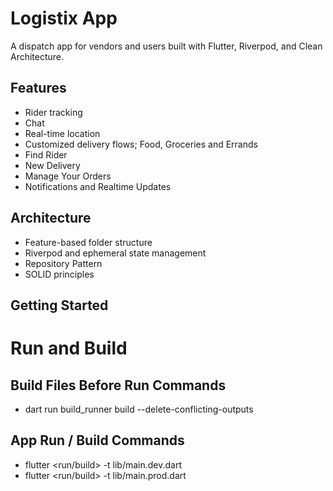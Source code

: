 # Logistix App

A dispatch app for vendors and users built with Flutter, Riverpod, and Clean Architecture.

## Features
- Rider tracking
- Chat
- Real-time location
- Customized delivery flows; Food, Groceries and Errands
- Find Rider
- New Delivery
- Manage Your Orders
- Notifications and Realtime Updates

## Architecture
- Feature-based folder structure
- Riverpod and ephemeral state management
- Repository Pattern
- SOLID principles

## Getting Started


# Run and Build

## Build Files Before Run Commands

- dart run build_runner build --delete-conflicting-outputs

## App Run / Build Commands

- flutter <run/build> -t lib/main.dev.dart
- flutter <run/build> -t lib/main.prod.dart
